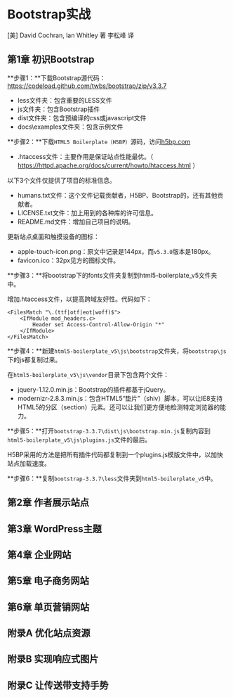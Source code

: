 Bootstrap实战
===============

[美] David Cochran, lan Whitley 著 李松峰 译

第1章 初识Bootstrap
-------------------

**步骤1：**下载Bootstrap源代码：https://codeload.github.com/twbs/bootstrap/zip/v3.3.7

- less文件夹：包含重要的LESS文件
- js文件夹：包含Bootstrap插件
- dist文件夹：包含预编译的css或javascript文件
- docs\examples文件夹：包含示例文件

**步骤2：**下载`HTML5 Boilerplate（H5BP）`源码，访问[h5bp.com]( http://h5bp.com )

- .htaccess文件：主要作用是保证站点性能最优。（ https://httpd.apache.org/docs/current/howto/htaccess.html ）

以下3个文件仅提供了项目的标准信息。

- humans.txt文件：这个文件记载贡献者，H5BP、Bootstrap的，还有其他贡献者。
- LICENSE.txt文件：加上用到的各种库的许可信息。
- README.md文件：增加自己项目的说明。

更新站点桌面和触摸设备的图标：

- apple-touch-icon.png：原文中记录是144px，而`v5.3.0`版本是180px。
- favicon.ico：32px见方的图标文件。

**步骤3：**将bootstrap下的fonts文件夹复制到html5-boilerplate_v5文件夹中。

增加.htaccess文件，以提高跨域友好性。代码如下：

```
<FilesMatch "\.(ttf|otf|eot|woff)$">
    <IfModule mod_headers.c>
        Header set Access-Control-Allow-Origin "*"
    </IfModule>
</FilesMatch>
```

**步骤4：**新建`html5-boilerplate_v5\js\bootstrap`文件夹，将`bootstrap\js`下的js都复制过来。

在`html5-boilerplate_v5\js\vendor`目录下包含两个文件：

- jquery-1.12.0.min.js：Bootstrap的插件都基于jQuery。
- modernizr-2.8.3.min.js：包含HTML5“垫片”（shiv）脚本，可以让IE8支持HTML5的分区（section）元素。还可以让我们更方便地检测特定浏览器的能力。

**步骤5：**打开`bootstrap-3.3.7\dist\js\bootstrap.min.js`复制内容到`html5-boilerplate_v5\js\plugins.js`文件的最后。

H5BP采用的方法是把所有插件代码都复制到一个plugins.js模版文件中，以加快站点加载速度。

**步骤6：**复制`bootstrap-3.3.7\less`文件夹到`html5-boilerplate_v5`中。

第2章 作者展示站点
-------------------

第3章 WordPress主题
-------------------

第4章 企业网站
-------------------

第5章 电子商务网站
-------------------

第6章 单页营销网站
-------------------

附录A 优化站点资源
-------------------

附录B 实现响应式图片
-------------------

附录C 让传送带支持手势
-------------------
